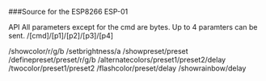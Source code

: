 ###Source for the ESP8266 ESP-01

API
All parameters except for the cmd are bytes. Up to 4 paramters can be sent.
/[cmd]/[p1]/[p2]/[p3]/[p4]

/showcolor/r/g/b
/setbrightness/a
/showpreset/preset
/definepreset/preset/r/g/b
/alternatecolors/preset1/preset2/delay
/twocolor/preset1/preset2
/flashcolor/preset/delay
/showrainbow/delay
